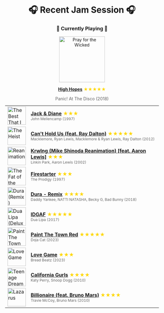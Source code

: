 <div align='center'>

# 🎧 Recent Jam Session 🎧

<h3>🎵 Currently Playing 🎵</h3>

<a href="https://open.spotify.com/track/1rqqCSm0Qe4I9rUvWncaom"><img src="https://i.scdn.co/image/ab67616d0000b273c5148520a59be191eea16989" width="150" height="150" alt="Pray for the Wicked" /></a>

<b><a href="https://open.spotify.com/track/1rqqCSm0Qe4I9rUvWncaom">High Hopes</a></b><span style="color: gold;"> ★★★★★</span>

<span style="color: #666;">Panic! At The Disco (2018)</span>

<table style='margin: 0 auto; max-width: 550px;'>
<tr>
<td width="60"><a href="https://open.spotify.com/track/6xrdxmGZnnpScIck7YxCnd"><img src="https://i.scdn.co/image/ab67616d0000b273a47d777eacab80613fdde21e" width="60" height="60" alt="The Best That I Could Do 1978 - 1988" /></a></td>
<td><b><a href="https://open.spotify.com/track/6xrdxmGZnnpScIck7YxCnd">Jack & Diane</a></b> <span style="color: gold;"> ★★★</span><br><span style="font-size: 12px; color: #666;">John Mellencamp (1997)</span></td>
</tr>
<tr>
<td width="60"><a href="https://open.spotify.com/track/3bidbhpOYeV4knp8AIu8Xn"><img src="https://i.scdn.co/image/ab67616d0000b27398a02fef3a8b1d80a0f164ec" width="60" height="60" alt="The Heist" /></a></td>
<td><b><a href="https://open.spotify.com/track/3bidbhpOYeV4knp8AIu8Xn">Can't Hold Us (feat. Ray Dalton)</a></b> <span style="color: gold;"> ★★★★★</span><br><span style="font-size: 12px; color: #666;">Macklemore, Ryan Lewis, Macklemore & Ryan Lewis, Ray Dalton (2012)</span></td>
</tr>
<tr>
<td width="60"><a href="https://open.spotify.com/track/1Hg2egRryMkCdXqXmXki3A"><img src="https://i.scdn.co/image/ab67616d0000b27391e2fd0e284ca923b8743b6a" width="60" height="60" alt="Reanimation" /></a></td>
<td><b><a href="https://open.spotify.com/track/1Hg2egRryMkCdXqXmXki3A">Krwlng (Mike Shinoda Reanimation) [feat. Aaron Lewis]</a></b> <span style="color: gold;"> ★★★</span><br><span style="font-size: 12px; color: #666;">Linkin Park, Aaron Lewis (2002)</span></td>
</tr>
<tr>
<td width="60"><a href="https://open.spotify.com/track/1auX4gkGe7hbrOH0BXdpV4"><img src="https://i.scdn.co/image/ab67616d0000b2737bb4dd1d02346ec2321a41d6" width="60" height="60" alt="The Fat of the Land" /></a></td>
<td><b><a href="https://open.spotify.com/track/1auX4gkGe7hbrOH0BXdpV4">Firestarter</a></b> <span style="color: gold;"> ★★★</span><br><span style="font-size: 12px; color: #666;">The Prodigy (1997)</span></td>
</tr>
<tr>
<td width="60"><a href="https://open.spotify.com/track/6U2NuJILEOEpW2tVCuqKHb"><img src="https://i.scdn.co/image/ab67616d0000b2738a31cacc2818b37d9e4e4bdc" width="60" height="60" alt="Dura (Remix)" /></a></td>
<td><b><a href="https://open.spotify.com/track/6U2NuJILEOEpW2tVCuqKHb">Dura - Remix</a></b> <span style="color: gold;"> ★★★★</span><br><span style="font-size: 12px; color: #666;">Daddy Yankee, NATTI NATASHA, Becky G, Bad Bunny (2018)</span></td>
</tr>
<tr>
<td width="60"><a href="https://open.spotify.com/track/76cy1WJvNGJTj78UqeA5zr"><img src="https://i.scdn.co/image/ab67616d0000b273838698485511bd9108fadadc" width="60" height="60" alt="Dua Lipa (Deluxe)" /></a></td>
<td><b><a href="https://open.spotify.com/track/76cy1WJvNGJTj78UqeA5zr">IDGAF</a></b> <span style="color: gold;"> ★★★★★</span><br><span style="font-size: 12px; color: #666;">Dua Lipa (2017)</span></td>
</tr>
<tr>
<td width="60"><a href="https://open.spotify.com/track/2IGMVunIBsBLtEQyoI1Mu7"><img src="https://i.scdn.co/image/ab67616d0000b2737acee948ecac8380c1b6ce30" width="60" height="60" alt="Paint The Town Red" /></a></td>
<td><b><a href="https://open.spotify.com/track/2IGMVunIBsBLtEQyoI1Mu7">Paint The Town Red</a></b> <span style="color: gold;"> ★★★★★</span><br><span style="font-size: 12px; color: #666;">Doja Cat (2023)</span></td>
</tr>
<tr>
<td width="60"><a href="https://open.spotify.com/track/4n81eNyWOkaxBIPrBQk0NJ"><img src="https://i.scdn.co/image/ab67616d0000b27382ad713a69ecdb656bed2d78" width="60" height="60" alt="Love Game" /></a></td>
<td><b><a href="https://open.spotify.com/track/4n81eNyWOkaxBIPrBQk0NJ">Love Game</a></b> <span style="color: gold;"> ★★★</span><br><span style="font-size: 12px; color: #666;">Bread Beatz (2023)</span></td>
</tr>
<tr>
<td width="60"><a href="https://open.spotify.com/track/6KOEK6SeCEZOQkLj5M1PxH"><img src="https://i.scdn.co/image/ab67616d0000b273d20c38f295039520d688a888" width="60" height="60" alt="Teenage Dream" /></a></td>
<td><b><a href="https://open.spotify.com/track/6KOEK6SeCEZOQkLj5M1PxH">California Gurls</a></b> <span style="color: gold;"> ★★★★</span><br><span style="font-size: 12px; color: #666;">Katy Perry, Snoop Dogg (2010)</span></td>
</tr>
<tr>
<td width="60"><a href="https://open.spotify.com/track/2qPUnoasNe4Ep43emVXEig"><img src="https://i.scdn.co/image/ab67616d0000b2732780cc9f7796e04f367e394d" width="60" height="60" alt="Lazarus" /></a></td>
<td><b><a href="https://open.spotify.com/track/2qPUnoasNe4Ep43emVXEig">Billionaire (feat. Bruno Mars)</a></b> <span style="color: gold;"> ★★★★</span><br><span style="font-size: 12px; color: #666;">Travie McCoy, Bruno Mars (2010)</span></td>
</tr>
</table>
</div>

